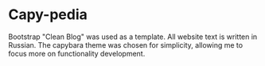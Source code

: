 # Capy-pedia
Bootstrap "Clean Blog" was used as a template. All website text is written in Russian. The capybara theme was chosen for simplicity, allowing me to focus more on functionality development.

